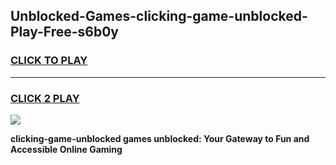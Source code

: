 
## Unblocked-Games-clicking-game-unblocked-Play-Free-s6b0y
<h3>
<a href="https://premium76.site?title=clicking-game-unblocked&ref=18A1">CLICK TO PLAY</a></h3>
<hr>

<h3>
<a href="https://premium76.site?title=clicking-game-unblocked&ref=18A1">CLICK 2 PLAY</a>
  
</h3>

<a href="https://premium76.site?title=clicking-game-unblocked&ref=18A1"><img src="https://clearcache.store/games.png"></a>


**clicking-game-unblocked games unblocked: Your Gateway to Fun and Accessible Online Gaming**
